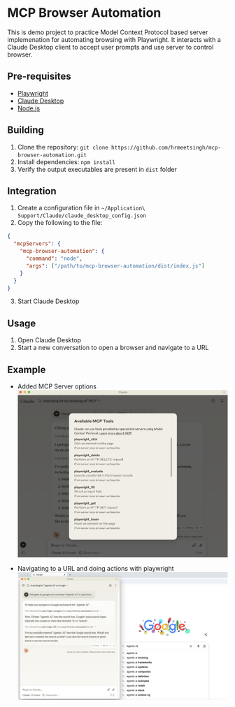 # MCP Browser Automation

This is demo project to practice Model Context Protocol based server implemenation for automating browsing with Playwright. It interacts with a Claude Desktop client to accept user prompts and use server to control browser.

## Pre-requisites

- [Playwright](https://playwright.dev/)
- [Claude Desktop](https://claude.ai/download)
- [Node.js](https://nodejs.org/en/download/)

## Building

1. Clone the repository: `git clone https://github.com/hrmeetsingh/mcp-browser-automation.git`
2. Install dependencies: `npm install`
3. Verify the output executables are present in `dist` folder

## Integration

1. Create a configuration file in `~/Application\ Support/Claude/claude_desktop_config.json`
2. Copy the following to the file:
```json
{
  "mcpServers": {
    "mcp-browser-automation": {
      "command": "node",
      "args": ["/path/to/mcp-browser-automation/dist/index.js"]
    }
  }
}
```
3. Start Claude Desktop

## Usage

1. Open Claude Desktop
2. Start a new conversation to open a browser and navigate to a URL

## Example

- Added MCP Server options
![Added MCP Server options](./image/AvailableMCPTools.png)

- Navigating to a URL and doing actions with playwright
![Navigating to a URL and entering text](./image/UsingMCPServer.png)